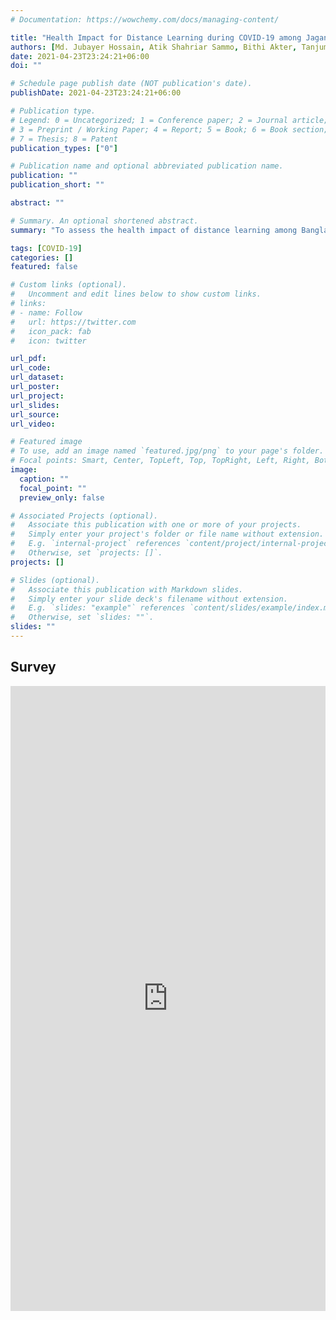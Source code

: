 ```yaml
---
# Documentation: https://wowchemy.com/docs/managing-content/

title: "Health Impact for Distance Learning during COVID-19 among Jagannath University Science Faculty Students: An Exploratory Research"
authors: [Md. Jubayer Hossain, Atik Shahriar Sammo, Bithi Akter, Tanjum Ahmed Nodee,Sanjida Akter Sathy, Ema Akter,Susmita Jahan Bristy]
date: 2021-04-23T23:24:21+06:00
doi: ""

# Schedule page publish date (NOT publication's date).
publishDate: 2021-04-23T23:24:21+06:00

# Publication type.
# Legend: 0 = Uncategorized; 1 = Conference paper; 2 = Journal article;
# 3 = Preprint / Working Paper; 4 = Report; 5 = Book; 6 = Book section;
# 7 = Thesis; 8 = Patent
publication_types: ["0"]

# Publication name and optional abbreviated publication name.
publication: ""
publication_short: ""

abstract: ""

# Summary. An optional shortened abstract.
summary: "To assess the health impact of distance learning among Bangladeshi university students during COVID-19."

tags: [COVID-19]
categories: []
featured: false

# Custom links (optional).
#   Uncomment and edit lines below to show custom links.
# links:
# - name: Follow
#   url: https://twitter.com
#   icon_pack: fab
#   icon: twitter

url_pdf:
url_code: 
url_dataset:
url_poster:
url_project:
url_slides:
url_source:
url_video:

# Featured image
# To use, add an image named `featured.jpg/png` to your page's folder. 
# Focal points: Smart, Center, TopLeft, Top, TopRight, Left, Right, BottomLeft, Bottom, BottomRight.
image:
  caption: ""
  focal_point: ""
  preview_only: false

# Associated Projects (optional).
#   Associate this publication with one or more of your projects.
#   Simply enter your project's folder or file name without extension.
#   E.g. `internal-project` references `content/project/internal-project/index.md`.
#   Otherwise, set `projects: []`.
projects: []

# Slides (optional).
#   Associate this publication with Markdown slides.
#   Simply enter your slide deck's filename without extension.
#   E.g. `slides: "example"` references `content/slides/example/index.md`.
#   Otherwise, set `slides: ""`.
slides: ""
---
```


## Survey 

 <iframe
       src="https://forms.gle/NRZKFQZ1YGGrV4Vi9"
       width="100%"
       height="1000px"
       style="border:none;">
 </iframe>